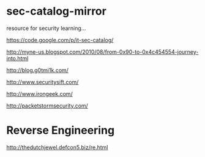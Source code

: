 sec-catalog-mirror
==================
resource for security learning...



https://code.google.com/p/it-sec-catalog/

http://myne-us.blogspot.com/2010/08/from-0x90-to-0x4c454554-journey-into.html

http://blog.g0tmi1k.com/

http://www.securitysift.com/

http://www.irongeek.com/

http://packetstormsecurity.com/


Reverse Engineering
=====================

http://thedutchjewel.defcon5.biz/re.html
